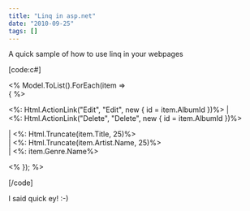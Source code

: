 ```yaml
---
title: "Linq in asp.net"
date: "2010-09-25"
tags: []
---
```


A quick sample of how to use linq in your webpages

[code:c#]

<% Model.ToList().ForEach(item =>  
{ %>

<%: Html.ActionLink("Edit", "Edit", new { id = item.AlbumId })%> |  
<%: Html.ActionLink("Delete", "Delete", new { id = item.AlbumId })%>

| <%: Html.Truncate(item.Title, 25)%>  
| <%: Html.Truncate(item.Artist.Name, 25)%>  
| <%: item.Genre.Name%>

<% }); %>

[/code]

I said quick ey! :-)
